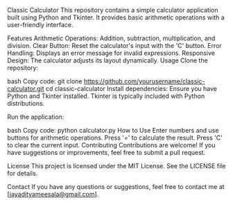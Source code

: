 Classic Calculator
This repository contains a simple calculator application built using Python and Tkinter. It provides basic arithmetic operations with a user-friendly interface.

Features
Arithmetic Operations: Addition, subtraction, multiplication, and division.
Clear Button: Reset the calculator's input with the 'C' button.
Error Handling: Displays an error message for invalid expressions.
Responsive Design: The calculator adjusts its layout dynamically.
Usage
Clone the repository:

bash
Copy code:
git clone https://github.com/yourusername/classic-calculator.git
cd classic-calculator
Install dependencies:
Ensure you have Python and Tkinter installed. Tkinter is typically included with Python distributions.

Run the application:

bash
Copy code:
python calculator.py
How to Use
Enter numbers and use buttons for arithmetic operations.
Press '=' to calculate the result.
Press 'C' to clear the current input.
Contributing
Contributions are welcome! If you have suggestions or improvements, feel free to submit a pull request.

License
This project is licensed under the MIT License. See the LICENSE file for details.

Contact
If you have any questions or suggestions, feel free to contact me at [jayadityameesala@gmail.com].
